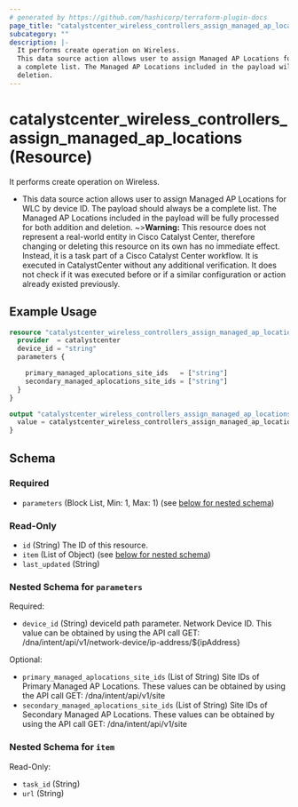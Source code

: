 ```yaml
---
# generated by https://github.com/hashicorp/terraform-plugin-docs
page_title: "catalystcenter_wireless_controllers_assign_managed_ap_locations Resource - terraform-provider-catalystcenter"
subcategory: ""
description: |-
  It performs create operation on Wireless.
  This data source action allows user to assign Managed AP Locations for WLC by device ID. The payload should always be
  a complete list. The Managed AP Locations included in the payload will be fully processed for both addition and
  deletion.
---
```


# catalystcenter_wireless_controllers_assign_managed_ap_locations (Resource)

It performs create operation on Wireless.

- This data source action allows user to assign Managed AP Locations for WLC by device ID. The payload should always be
a complete list. The Managed AP Locations included in the payload will be fully processed for both addition and
deletion.
~>**Warning:**
This resource does not represent a real-world entity in Cisco Catalyst Center, therefore changing or deleting this resource on its own has no immediate effect.
Instead, it is a task part of a Cisco Catalyst Center workflow. It is executed in CatalystCenter without any additional verification. It does not check if it was executed before or if a similar configuration or action already existed previously.

## Example Usage

```terraform
resource "catalystcenter_wireless_controllers_assign_managed_ap_locations" "example" {
  provider  = catalystcenter
  device_id = "string"
  parameters {

    primary_managed_aplocations_site_ids   = ["string"]
    secondary_managed_aplocations_site_ids = ["string"]
  }
}

output "catalystcenter_wireless_controllers_assign_managed_ap_locations_example" {
  value = catalystcenter_wireless_controllers_assign_managed_ap_locations.example
}
```

<!-- schema generated by tfplugindocs -->
## Schema

### Required

- `parameters` (Block List, Min: 1, Max: 1) (see [below for nested schema](#nestedblock--parameters))

### Read-Only

- `id` (String) The ID of this resource.
- `item` (List of Object) (see [below for nested schema](#nestedatt--item))
- `last_updated` (String)

<a id="nestedblock--parameters"></a>
### Nested Schema for `parameters`

Required:

- `device_id` (String) deviceId path parameter. Network Device ID. This value can be obtained by using the API call GET: /dna/intent/api/v1/network-device/ip-address/${ipAddress}

Optional:

- `primary_managed_aplocations_site_ids` (List of String) Site IDs of Primary Managed AP Locations. These values can be obtained by using the API call GET: /dna/intent/api/v1/site
- `secondary_managed_aplocations_site_ids` (List of String) Site IDs of Secondary Managed AP Locations. These values can be obtained by using the API call GET: /dna/intent/api/v1/site


<a id="nestedatt--item"></a>
### Nested Schema for `item`

Read-Only:

- `task_id` (String)
- `url` (String)
